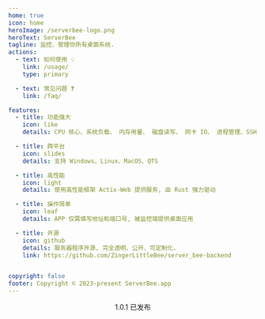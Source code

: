 ```yaml
---
home: true
icon: home
heroImage: /serverbee-logo.png
heroText: ServerBee
tagline: 监控、管理你所有桌面系统.
actions:
  - text: 如何使用 💡
    link: /usage/
    type: primary

  - text: 常见问题 ❓
    link: /faq/

features:
  - title: 功能强大
    icon: like
    details: CPU 核心、系统负载、 内存用量、 磁盘读写、 网卡 IO、 进程管理、SSH 终端

  - title: 跨平台
    icon: slides
    details: 支持 Windows、Linux、MacOS、QTS

  - title: 高性能
    icon: light
    details: 使用高性能框架 Actix-Web 提供服务, 由 Rust 强力驱动

  - title: 操作简单
    icon: leaf
    details: APP 仅需填写地址和端口号, 被监控端提供桌面应用

  - title: 开源
    icon: github
    details: 服务器程序开源, 完全透明、公开、可定制化.
    link: https://github.com/ZingerLittleBee/server_bee-backend


copyright: false
footer: Copyright © 2023-present ServerBee.app
---
```


<div align="center" style="margin-top: 10px">
<a target="_blank" href="https://apps.apple.com/us/app/serverbee/id6443553714"><img src="/dl.svg"  alt=""/></a>
<br />
<span style="font-size: 14px">1.0.1 已发布</span>

</div>
